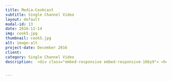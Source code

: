 ```yaml
---
title: Media-Cookcast
subtitle: Single Channel Video
layout: default
modal-id: 13
date: 2016-12-14
img: cook5.jpg
thumbnail: cook5.jpg
alt: image-alt
project-date: December 2016
client:
category: Single Channel Video
description:  <div class="embed-responsive embed-responsive-16by9"> <h4>Media Cookcast</h4> <iframe class="embed-responsive-item" src="https://www.youtube.com/embed/DMlFCHM6e6E" frameborder="0" allow="autoplay; encrypted-media" allowfullscreen></iframe> </div><br> <img src="img/portfolio/cook2.png" class="img-responsive img-centered" alt=""><br>  <img src="img/portfolio/cook3.png" class="img-responsive img-centered" alt=""><br> <img src="img/portfolio/cook4.png" class="img-responsive img-centered" alt="" ><br>  <img src="img/portfolio/cook5.png" class="img-responsive img-centered" alt=""><br> <p>In Korea, 'Eating alone (Honbab)' and 'Drinking alone (Honsool)' were of public interest. So much so that a TV series called, 'Honsool Man and Woman(drinking alone)' was broadcasted. All the same, massive content concerning ‘food’ was a boom; ‘Take Care of My Refrigerator’, ‘Siksin Road' and 'Africa TV BJ'. This video is about the phenomenon of consuming 'Cookbang (cooking contents)' in the present era.</p><p>Food Porno means that people feel a sense of emotional fulfilment and enjoyment in watching entertainers on TV while eating food. When people watch Cookbang (Contents related to cooking), they feel the sense of kinship to the person on screen and this covers the emptiness of eating alone. This work investigates contemporary content changes and trends and aims to reveal people’s tendency of eliminating emotional emptiness with digital contents. The person in the artwork watches a popular food program while tearing food. The food is a fake model so it cannot be eaten. This shows that Cookbang is only transmissions of pixels that cannot make anyone feel full.</p> <p> 한국에서는 ‘혼밥’ ‘혼술’ 열풍이 불었다. 혼술남녀와 같은 드라마가 나올 정도였다. 이와 동시에 냉장고를 부탁해, 식신로드, 아프리카티비 BJ 등 ‘음식’을 주제로 한 콘텐츠가 대량 생산되었다. 본 작품은 동시대 한국인이 ‘쿡방’을 소비하는 현상을 담고자 한다. 푸드포르노(Food Porno)란, 티비속 연예인들이 음식을 먹는 모습을 보며 성취감과 유희를 느끼며 감정적 허기를 채운다는 의미다. 쿡방을 시청하다 보면 화면 속 등장인물과 함께 있는 듯한 동질감을 느끼게 되는데, 이는 혼자 먹는다는 공허한 느낌을 가려주기 때문이다. 작품은 동시대 콘텐츠 변화와 유행을 짚으며, 감정적인 허기를 디지털 콘텐츠로 해소하는 동시대 경향을 드러내고자 한다. 작품 속 등장인물은 유행하는 음식 프로그램을 시청하며 음식을 해체한다. 음식은 모형으로 만들어져 먹을 수 없다. 이는, 픽셀로 전달되어 직접 포만감을 느낄 수 없는 쿡방을 보는 행위와 같다. </p>


---
```

